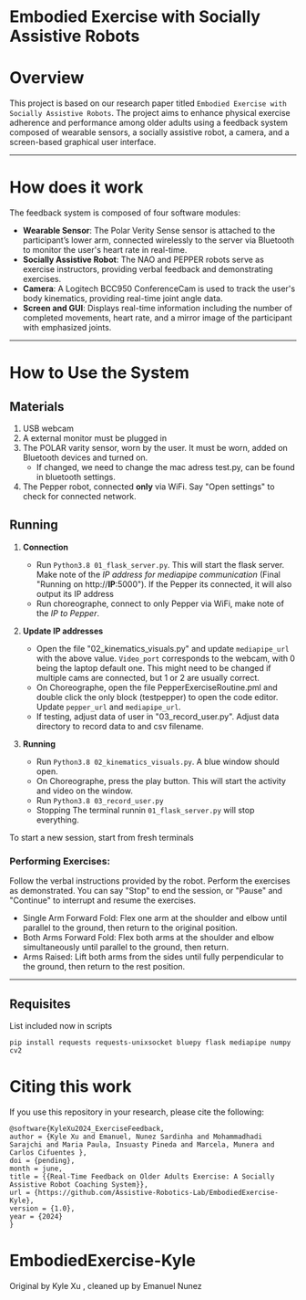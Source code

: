 # Embodied Exercise with Socially Assistive Robots

# Overview
This project is based on our research paper titled `Embodied Exercise with Socially Assistive Robots`. The project aims to enhance physical exercise adherence and performance among older adults using a feedback system composed of wearable sensors, a socially assistive robot, a camera, and a screen-based graphical user interface.

---
# How does it work
The feedback system is composed of four software modules:

- **Wearable Sensor**: The Polar Verity Sense sensor is attached to the participant’s lower arm, connected wirelessly to the server via Bluetooth to monitor the user's heart rate in real-time.
- **Socially Assistive Robot**: The NAO and PEPPER robots serve as exercise instructors, providing verbal feedback and demonstrating exercises.
- **Camera**: A Logitech BCC950 ConferenceCam is used to track the user's body kinematics, providing real-time joint angle data.
- **Screen and GUI**: Displays real-time information including the number of completed movements, heart rate, and a mirror image of the participant with emphasized joints.

---
# How to Use the System

## Materials
1. USB webcam
2. A external monitor must be plugged in
3. The POLAR varity sensor, worn by the user. It must be worn, added on Bluetooth devices and turned on.
	- If changed, we need to change the mac adress test.py, can be found in bluetooth settings.
4. The Pepper robot, connected **only** via WiFi. Say "Open settings" to check for connected network. 

## Running

1. **Connection**
	- Run ```Python3.8 01_flask_server.py```. This will start the flask server. Make note of the *IP address for mediapipe communication* (Final "Running on http://**IP**:5000"). If the Pepper its connected, it will also output its IP address
	- Run choreographe, connect to only Pepper via WiFi, make note of the _IP to Pepper_.

2. **Update IP addresses**
	- Open the file "02_kinematics_visuals.py" and update ```mediapipe_url``` with the above value. ```Video_port``` corresponds to the webcam, with 0 being the laptop default one. This might need to be changed if multiple cams are connected, but 1 or 2 are usually correct.
 	- On Choreographe, open the file PepperExerciseRoutine.pml and double click the only block (testpepper) to open the code editor. Update ```pepper_url``` and ```mediapipe_url```.
	- If testing, adjust data of user in "03_record_user.py".  Adjust data directory to record data to and csv filename.
	
3. **Running**
 	- Run `Python3.8 02_kinematics_visuals.py`. A blue window should open.
 	- On Choreographe, press the play button. This will start the activity and video on the window.   
	- Run `Python3.8 03_record_user.py`
	- Stopping The terminal runnin ```01_flask_server.py``` will stop everything.

To start a new session, start from fresh terminals

### Performing Exercises:

Follow the verbal instructions provided by the robot.
Perform the exercises as demonstrated.
You can say "Stop" to end the session, or "Pause" and "Continue" to interrupt and resume the exercises.

- Single Arm Forward Fold: Flex one arm at the shoulder and elbow until parallel to the ground, then return to the original position.
- Both Arms Forward Fold: Flex both arms at the shoulder and elbow simultaneously until parallel to the ground, then return.
- Arms Raised: Lift both arms from the sides until fully perpendicular to the ground, then return to the rest position.




---


## Requisites

List included now in scripts

```
pip install requests requests-unixsocket bluepy flask mediapipe numpy cv2
```


# Citing this work

If you use this repository in your research, please cite the following:

```
@software{KyleXu2024_ExerciseFeedback,
author = {Kyle Xu and Emanuel, Nunez Sardinha and Mohammadhadi Sarajchi and Maria Paula, Insuasty Pineda and Marcela, Munera and Carlos Cifuentes },
doi = {pending},
month = june,
title = {{Real-Time Feedback on Older Adults Exercise: A Socially Assistive Robot Coaching System}},
url = {https://github.com/Assistive-Robotics-Lab/EmbodiedExercise-Kyle},
version = {1.0},
year = {2024}
}
```

# EmbodiedExercise-Kyle

Original by Kyle Xu , cleaned up by Emanuel Nunez



 
